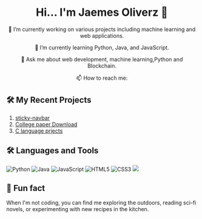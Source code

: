 



<!-- Header Section -->
<div align="center">
  <h1>Hi... I'm Jaemes Oliverz 👋</h1>
 
</div>

<!-- Contact and Collaboration Section -->
<div align="center">
  <p>🔭 I’m currently working on various projects including machine learning and web applications.</p>
  <p>🌱 I’m currently learning Python, Java, and JavaScript.</p>
  <p>💬 Ask me about web development, machine learning,Python and Blockchain.</p>
  <p>📫 How to reach me:</p>
</div>

<!-- Social Media Icons -->
<div align="center">
  </div>

<!-- Recent Projects Section -->
## 🛠 My Recent Projects
1. [sticky-navbar](https://github.com/Jamesoliverz/sticky-navbar.github.io)
2. [College paper Download ](https://github.com/Jamesoliverz/college-previousYear-noteboooks.github.io)
3. [C language prjects](https://github.com/Jamesoliverz/C_language)

<!-- Languages and Tools Section -->
## 🛠 Languages and Tools
<p align="left">
  <img src="https://img.shields.io/badge/Python-3776AB?style=for-the-badge&logo=python&logoColor=white" alt="Python">
  <img src="https://img.shields.io/badge/Java-007396?style=for-the-badge&logo=java&logoColor=white" alt="Java">
  <img src="https://img.shields.io/badge/JavaScript-F7DF1E?style=for-the-badge&logo=javascript&logoColor=black" alt="JavaScript">
  <img src="https://img.shields.io/badge/HTML5-E34F26?style=for-the-badge&logo=html5&logoColor=white" alt="HTML5">
  <img src="https://img.shields.io/badge/CSS3-1572B6?style=for-the-badge&logo=css3&logoColor=white" alt="CSS3">
  <img src="https://img.shields.io/badge/C-A8B9CC?style=for-the-badge&logo=c&logoColor=white">
</p>


## 🎉 Fun fact

When I'm not coding, you can find me exploring the outdoors, reading sci-fi novels, or experimenting with new recipes in the kitchen.

<!-- GitHub Stats Section -->

